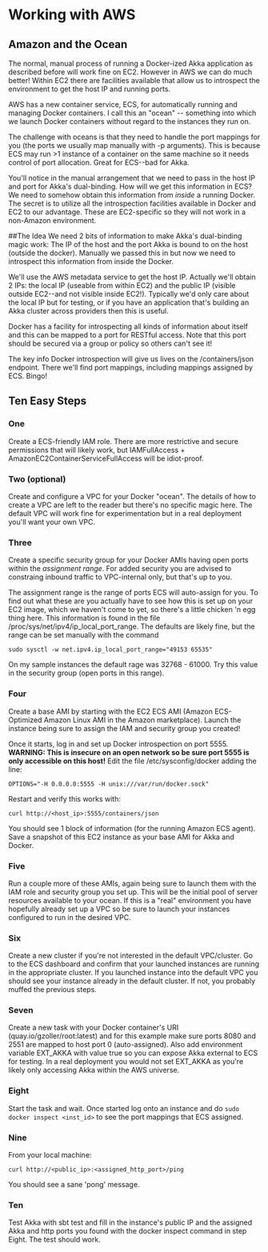 # Working with AWS

## Amazon and the Ocean
The normal, manual process of running a Docker-ized Akka application as described before will work fine on EC2.  However in AWS we can do much better!  Within EC2 there are facilities available that allow us to introspect the environment to get the host IP and running ports.

AWS has a new container service, ECS, for automatically running and managing Docker containers.  I call this an "ocean" -- something into which we launch Docker containers without regard to the instances they run on.

The challenge with oceans is that they need to handle the port mappings for you (the ports we usually map manually with -p arguments).  This is because ECS may run &gt;1 instance of a container on the same machine so it needs control of port allocation.  Great for ECS--bad for Akka.

You'll notice in the manual arrangement that we need to pass in the host IP and port for Akka's dual-binding.  How will we get this information in ECS?  We need to somehow obtain this information from *inside* a running Docker.  The secret is to utilize all the introspection facilities available in Docker and EC2 to our advantage.  These are EC2-specific so they will not work in a non-Amazon environment.

##The Idea
We need 2 bits of information to make Akka's dual-binding magic work:  The IP of the host and the port Akka is bound to on the host (outside the docker).  Manually we passed this in but now we need to introspect this information from inside the Docker.

We'll use the AWS metadata service to get the host IP.  Actually we'll obtain 2 IPs: the local IP (useable from within EC2) and the public IP (visible outside EC2--and not visible inside EC2!).  Typically we'd only care about the local IP but for testing, or if you have an application that's building an Akka cluster across providers then this is useful.

Docker has a facility for introspecting all kinds of information about itself and this can be mapped to a port for RESTful access.  Note that this port should be secured via a group or policy so others can't see it!

The key info Docker introspection will give us lives on the /containers/json endpoint.  There we'll find port mappings, including mappings assigned by ECS.  Bingo!

## Ten Easy Steps

### One
Create a ECS-friendly IAM role.  There are more restrictive and secure permissions that will likely work, but IAMFullAccess  + AmazonEC2ContainerServiceFullAccess will be idiot-proof.

### Two (optional)
Create and configure a VPC for your Docker "ocean".  The details of how to create a VPC are left to the reader but there's no specific magic here.  The default VPC will work fine for experimentation but in a real deployment you'll want your own VPC.

### Three
Create a specific security group for your Docker AMIs having open ports within the *assignment range*.  For added security you are advised to constraing inbound traffic to VPC-internal only, but that's up to you.

The assignment range is the range of ports ECS will auto-assign for you.  To find out what these are you actually have to see how this is set up on your EC2 image, which we haven't come to yet, so there's a little chicken 'n egg thing here.  This information is found in the file /proc/sys/net/ipv4/ip_local_port_range.  The defaults are likely fine, but the range can be set manually with the command 

`sudo sysctl -w net.ipv4.ip_local_port_range="49153 65535"`

On my sample instances the default rage was 32768 - 61000.   Try this value in the security group (open ports in this range).
         
### Four
Create a base AMI by starting with the EC2 ECS AMI (Amazon ECS-Optimized Amazon Linux AMI in the Amazon marketplace).  Launch the instance being sure to assign the IAM and security group you created!

Once it starts, log in and set up Docker introspection on port 5555.  **WARNING: This is insecure on an open network so be sure port 5555 is only accessible on this host!**  Edit the file /etc/sysconfig/docker adding the line:

```OPTIONS="-H 0.0.0.0:5555 -H unix:///var/run/docker.sock"```

Restart and verify this works with:

```curl http://<host_ip>:5555/containers/json```

You should see 1 block of information (for the running Amazon ECS agent).  Save a snapshot of this EC2 instance as your base AMI for Akka and Docker.

### Five
Run a couple more of these AMIs, again being sure to launch them with the IAM role and security group you set up.  This will be the initial pool of server resources available to your ocean.  If this is a "real" environment you have hopefully already set up a VPC so be sure to launch your instances configured to run in the desired VPC.

### Six
Create a new cluster if you're not interested in the default VPC/cluster.  Go to the ECS dashboard and confirm that your launched instances are running in the appropriate cluster.  If you launched instance into the default VPC you should see your instance already in the default cluster.  If not, you probably muffed the previous steps.

### Seven
Create a new task with your Docker container's URI (quay.io/gzoller/root:latest) and for this example make sure ports 8080 and 2551 are mapped to host port 0 (auto-assigned).  Also add environment variable EXT_AKKA with value true so you can expose Akka external to ECS for testing.  In a real deployment you would not set  EXT_AKKA as you're likely only accessing Akka within the AWS universe.

### Eight
Start the task and wait.  Once started log onto an instance and do `sudo docker inspect <inst_id>` to see the port mappings that ECS assigned.

### Nine
From your local machine:

    curl http://<public_ip>:<assigned_http_port>/ping

You should see a sane 'pong' message.

### Ten
Test Akka with sbt test and fill in the instance's public IP and the assigned Akka and http ports you found with the docker inspect command in step Eight.  The test should work.

